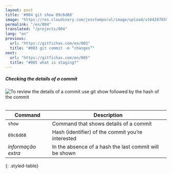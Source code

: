 ```yaml
---
layout: post
title: '#004 git show 09c6d68'
image: "https://res.cloudinary.com/jesstemporal/image/upload/v1642878593/gitfichas/en/004/thumbnail_osbrfq.jpg"
permalink: "/en/004"
translated: "/projects/004"
lang: "en"
previous:
  url: "https://gitfichas.com/en/003"
  title: "#003 git commit -m “changes”"
next:
  url: "https://gitfichas.com/en/005"
  title: "#005 what is staging?"
---
```

##### Checking the details of a commit

<img alt="To review the details of a commit use git show followed by the hash of the commit" src="https://res.cloudinary.com/jesstemporal/image/upload/v1642878593/gitfichas/en/004/full_hbpynx.jpg"><br><br>

| Command | Description |
|---------|-------------|
| `show` | Command that shows details of a commit |
| `09c6d68` | Hash (identifier) of the commit you’re interested |
| _informação extra_ | In the absence of a hash the last commit will be shown |
{: .styled-table}